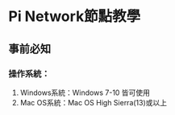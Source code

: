 # Pi Network節點教學

## 事前必知
### 操作系統：
1. Windows系統：Windows 7-10 皆可使用
2. Mac OS系統：Mac OS High Sierra(13)或以上
